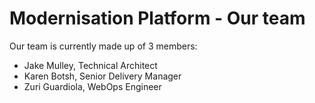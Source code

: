 # Modernisation Platform - Our team

Our team is currently made up of 3 members:

- Jake Mulley, Technical Architect
- Karen Botsh, Senior Delivery Manager
- Zuri Guardiola, WebOps Engineer
